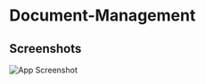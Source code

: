 # Document-Management

## Screenshots

![App Screenshot]("E:\IT\VSCode\Github\README\Document-Management\Untitled.png")

